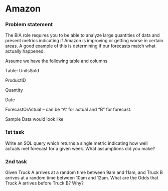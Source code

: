 # Amazon 


### Problem statement
The BIA role requires you to be able to analyze large quantities of data and present metrics indicating if Amazon is improving or getting worse in certain areas.  A good example of this is determining if our forecasts match what actually happened. 

Assume we have the following table and columns 

Table: UnitsSold

   ProductID

   Quantity

   Date

  ForecastOrActual – can be “A” for actual and “B” for forecast. 

Sample Data would look like 


### 1st task

Write an SQL query which returns a single metric indicating how well actuals met forecast for a given week.  What assumptions did you make?

### 2nd task

Given Truck A arrives at a random time between 9am and 11am, and Truck B arrives at a random time between 10am and 12am.  What are the Odds that Truck A arrives before Truck B?  Why?